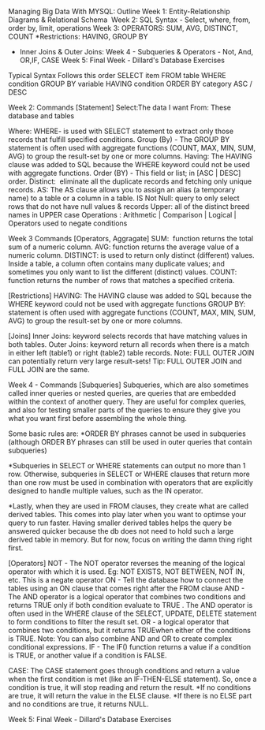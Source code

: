 Managing Big Data With MYSQL: Outline
Week 1: Entity-Relationship Diagrams & Relational Schema 
Week 2: SQL Syntax - Select, where, from, order by, limit, operations
Week 3: OPERATORS: SUM, AVG, DISTINCT, COUNT
*Restrictions: HAVING, GROUP BY
* Inner Joins & Outer Joins:
Week 4 - Subqueries & Operators - Not, And, OR,IF, CASE
Week 5: Final Week - Dillard's Database Exercises

Typical Syntax Follows this order
SELECT item
FROM table
WHERE condition
GROUP BY variable
HAVING condition
ORDER BY category ASC / DESC

Week 2: Commands
[Statement]
Select:The data I want
From: These database and tables

Where: WHERE- is used with SELECT statement to extract only those records that fulfill specified conditions.
Group (By) - The GROUP BY statement is often used with aggregate functions (COUNT, MAX, MIN, SUM, AVG) to group the result-set by one or more columns.
Having: The HAVING clause was added to SQL because the WHERE keyword could not be used with aggregate functions.
Order (BY) - This field or list; in [ASC | DESC] order.
Distinct:  eliminate all the duplicate records and fetching only unique records.
AS: The AS clause allows you to assign an alias (a temporary name) to a table or a column in a table.
IS Not Null: query to only select rows that do not have null values & records
Upper: all of the distinct breed names in UPPER case
Operations : Arithmetic | Comparison | Logical | Operators used to negate conditions

Week 3 Commands
[Operators, Aggragate]
SUM:  function returns the total sum of a numeric column.
AVG: function returns the average value of a numeric column.
DISTINCT: is used to return only distinct (different) values. Inside a table, a column often contains many duplicate values; and sometimes you only want to list the different (distinct) values.
COUNT: function returns the number of rows that matches a specified criteria.

[Restrictions]
HAVING: The HAVING clause was added to SQL because the WHERE keyword could not be used with aggregate functions
GROUP BY: statement is often used with aggregate functions (COUNT, MAX, MIN, SUM, AVG) to group the result-set by one or more columns.

[Joins]
Inner Joins: keyword selects records that have matching values in both tables.
Outer Joins: keyword return all records when there is a match in either left (table1) or right (table2) table records.
Note: FULL OUTER JOIN can potentially return very large result-sets!
Tip: FULL OUTER JOIN and FULL JOIN are the same.

Week 4 - Commands
[Subqueries]
Subqueries, which are also sometimes called inner queries or nested queries, are queries that are embedded within the context of another query. They are useful for complex queries, and also for testing smaller parts of the queries to ensure they give you what you want first before assembling the whole thing.

Some basic rules are:
*ORDER BY phrases cannot be used in subqueries (although ORDER BY phrases can still be used in outer queries that contain subqueries)

*Subqueries in SELECT or WHERE statements can output no more than 1 row. Otherwise, subqueries in SELECT or WHERE clauses that return more than one row must be used in combination with operators that are explicitly designed to handle multiple values, such as the IN operator.

*Lastly, when they are used in FROM clauses, they create what are called derived tables. This comes into play later when you want to optimse your query to run faster. Having smaller derived tables helps the query be answered quicker because the db does not need to hold such a large derived table in memory. But for now, focus on writing the damn thing right first.

[Operators]
NOT - The NOT operator reverses the meaning of the logical operator with which it is used. Eg: NOT EXISTS, NOT BETWEEN, NOT IN, etc. This is a negate operator
ON - Tell the database how to connect the tables using an ON clause that comes right after the FROM clause
AND - The AND operator is a logical operator that combines two conditions and returns TRUE only if both condition evaluate to TRUE . The AND operator is often used in the WHERE clause of the SELECT, UPDATE, DELETE statement to form conditions to filter the result set.
OR - a logical operator that combines two conditions, but it returns TRUEwhen either of the conditions is TRUE.
Note: You can also combine AND and OR to create complex conditional expressions.
IF - The IF() function returns a value if a condition is TRUE, or another value if a condition is FALSE. 

CASE: The CASE statement goes through conditions and return a value when the first condition is met (like an IF-THEN-ELSE statement). So, once a condition is true, it will stop reading and return the result.
*If no conditions are true, it will return the value in the ELSE clause.
*If there is no ELSE part and no conditions are true, it returns NULL.

Week 5: Final Week - Dillard's Database Exercises
